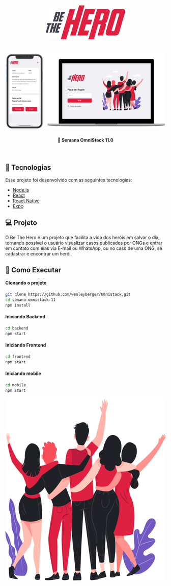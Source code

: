 <h1 align="center">
    <img alt="Be the Hero" src="frontend/src/assets/logo.svg" width="250px" />
</h1>

<h1 align="center">
    <img alt="Be the Hero" src="frontend/public/bethehero.png" width="500px" />
</h1>


<h4 align="center">
  🚀 Semana OmniStack 11.0
</h4>

<br>

## :rocket: Tecnologias

Esse projeto foi desenvolvido com as seguintes tecnologias:

- [Node.js](https://nodejs.org/en/)
- [React](https://reactjs.org)
- [React Native](https://facebook.github.io/react-native/)
- [Expo](https://expo.io/)

## 💻 Projeto

O Be The Hero é um projeto que facilita a vida dos heróis em salvar o dia, tornando possível o usuário visualizar casos publicados por ONGs e entrar em contato com elas via E-mail ou WhatsApp, ou no caso de uma ONG, se cadastrar e encontrar um herói.


## 🔖 Como Executar

#### Clonando o projeto
```sh
git clone https://github.com/wesleyberger/Omnistack.git
cd semana-omnistack-11
npm install
```
#### Iniciando Backend
```sh
cd backend
npm start
```
#### Iniciando Frontend
```sh
cd frontend
npm start
```
#### Iniciando mobile
```sh
cd mobile
npm start
```

<p align="center">
  <img alt="Frontend" src="frontend/src/assets/heroes.png" width="596px" height="574px">
</p>
